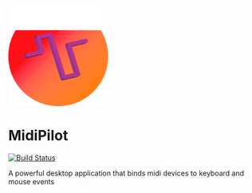 <img src="https://github.com/nlaha/MidiPilot/blob/master/Icon.png?raw=true" alt="NightRune" width="200"/></img>
# MidiPilot
[![Build Status](https://dev.azure.com/1njlaha/MidiPilot/_apis/build/status/nlaha.MidiPilot?branchName=master)](https://dev.azure.com/1njlaha/MidiPilot/_build/latest?definitionId=1&branchName=master)

A powerful desktop application that binds midi devices to keyboard and mouse events

